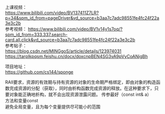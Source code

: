 
上课视频：  
https://www.bilibili.com/video/BV137411Z7LR?p=34&spm_id_from=pageDriver&vd_source=b3aa7c7adc98551fe4fc24f22a3e3c2b  
参考视频：
https://www.bilibili.com/video/BV1v14y1s7oq/?spm_id_from=333.337.search-card.all.click&vd_source=b3aa7c7adc98551fe4fc24f22a3e3c2b  
参考帖子：  
https://blog.csdn.net/MINGgoS/article/details/123974031  
https://tarplkpqsm.feishu.cn/docx/doxcnpBEN4SG3vA9pVyCoANigBh  

项目地址：  
https://github.com/cs144/sponge  

RAII要求，资源的有效期与持有资源的对象的生命期严格绑定，即由对象的构造函数完成资源的分配（获取），同时由析构函数完成资源的释放。在这种要求下，只要对象能正确地析构，就不会出现资源泄露问题。
传参最好（const int& a）  
方法和变量const  
避免全局变量，且为每个变量提供尽可能小的范围  
